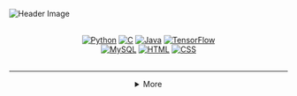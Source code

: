 <!-- Header Section with Badges -->

![Header Image](https://i.ibb.co/ccxzmM6/IMG-20250107-020957.png)

<div align="center">
 <br><a href="#"><img src="https://img.shields.io/badge/Python-purple?style=for-the-badge&logo=python&logoColor=white" alt="Python"></a>
  <a href="#"><img src="https://img.shields.io/badge/C-yellow?style=for-the-badge&logo=c&logoColor=black" alt="C"></a>
  <a href="#"><img src="https://img.shields.io/badge/Java-purple?style=for-the-badge&logo=java&logoColor=white" alt="Java"></a>
  <a href="#"><img src="https://img.shields.io/badge/TensorFlow-yellow?style=for-the-badge&logo=tensorflow&logoColor=black" alt="TensorFlow"></a> <br>
  <a href="#"><img src="https://img.shields.io/badge/MySQL-purple?style=for-the-badge&logo=mysql&logoColor=white" alt="MySQL"></a>
  <a href="#"><img src="https://img.shields.io/badge/HTML5-yellow?style=for-the-badge&logo=html5&logoColor=black" alt="HTML"></a>
  <a href="#"><img src="https://img.shields.io/badge/CSS3-purple?style=for-the-badge&logo=css3&logoColor=white" alt="CSS"></a> <br> <br>
</div>

<hr>

<details align="left">
<summary align="center">More</summary>
<img src="https://see.fontimg.com/api/rf5/ddll/NTEyMGI0OTA5NTQ0NDk0YWJhNTkxYTAyYmZiMmVlOWYudHRm/QWJvdXQgbWU6/dk-crayon-crumble.png?r=fs&h=31&w=1650&fg=E982C0&bg=FFFFFF&tb=1&s=19" alt="Chalkboard fonts">

```
Name: Divyanshu Singh
From: Jaunpur, Uttar Pradesh, India
Education: Pursuing B.Tech in Mechanical Engineering
           3rd Year
           coding my way through... or at least passing finals!

Interested in Dev stuff and playing with legos – both involve building cool things!
```
<hr>



<p align ="center">
 <br>
    <img src='https://user-images.githubusercontent.com/70792552/171557595-f99e891e-374e-4a19-9452-49f878fe933a.gif' height='90px'>

<!--
  style="margin: 300px; width: 100%; 
  max-width: 400px; 
  margin: 0 auto; 
  padding: 20px; 
  text-align: justify; 
  font-size: 16px; 
  line-height: 1.6; 
  word-break: break-word; 
  box-sizing: border-box"
-->

<div align= "center">
  <p style="margin: 300px; width: 10%; 
  padding: 20px; 
  align: center; 
  font-size: 16px; 
  line-height: 1.6;">
    <i>
      nope i aint a developer, but i do code sometimes!
      <br><br>
      heres what im really into: poetry, philosophy, spirituality, writing, research, music, cinema, books, anime, manga, psychology, and cats.
      <br><br>
      and these are the stuff i personally dont like: smut, too much of talk, funny people, all the things that lack art, modern day feminism, imbalance, immorality, atheism, bla bla blahh...
    </i>
  </p>
</div>

 
    
<div align="center">

  <sub>(my fav pagesssssss...)</sub>
  <!-- Spotify Button -->
  <a href="https://open.spotify.com/user/0k6dn255cujkm0i0s85g6k876">
    <img src="https://img.shields.io/badge/Spotify-yellow?style=for-the-badge&logo=spotify&logoColor=white" alt="Spotify">
  </a>
  
  <!-- Letterboxd Button -->
  <a href="https://letterboxd.com/daviern/">
    <img src="https://img.shields.io/badge/Letterboxd-purple?style=for-the-badge&logo=letterboxd&logoColor=white" alt="Letterboxd">
  </a>
  
  <!-- Goodreads Button -->
  <a href="https://www.goodreads.com/daviern">
    <img src="https://img.shields.io/badge/Goodreads-yellow?style=for-the-badge&logo=goodreads&logoColor=white" alt="Goodreads">
  </a>
</div>
</details>
